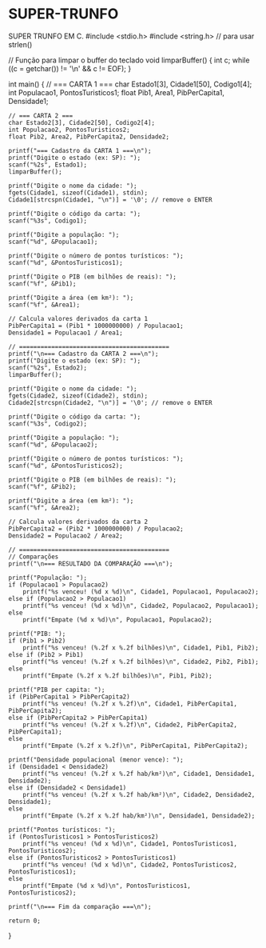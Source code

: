 # SUPER-TRUNFO
SUPER TRUNFO EM C.
#include <stdio.h>
#include <string.h> // para usar strlen()

// Função para limpar o buffer do teclado
void limparBuffer() {
    int c;
    while ((c = getchar()) != '\n' && c != EOF);
}

int main() {
    // === CARTA 1 ===
    char Estado1[3], Cidade1[50], Codigo1[4];
    int Populacao1, PontosTuristicos1;
    float Pib1, Area1, PibPerCapita1, Densidade1;

    // === CARTA 2 ===
    char Estado2[3], Cidade2[50], Codigo2[4];
    int Populacao2, PontosTuristicos2;
    float Pib2, Area2, PibPerCapita2, Densidade2;

    printf("=== Cadastro da CARTA 1 ===\n");
    printf("Digite o estado (ex: SP): ");
    scanf("%2s", Estado1);
    limparBuffer();

    printf("Digite o nome da cidade: ");
    fgets(Cidade1, sizeof(Cidade1), stdin);
    Cidade1[strcspn(Cidade1, "\n")] = '\0'; // remove o ENTER

    printf("Digite o código da carta: ");
    scanf("%3s", Codigo1);

    printf("Digite a população: ");
    scanf("%d", &Populacao1);

    printf("Digite o número de pontos turísticos: ");
    scanf("%d", &PontosTuristicos1);

    printf("Digite o PIB (em bilhões de reais): ");
    scanf("%f", &Pib1);

    printf("Digite a área (em km²): ");
    scanf("%f", &Area1);

    // Calcula valores derivados da carta 1
    PibPerCapita1 = (Pib1 * 1000000000) / Populacao1;
    Densidade1 = Populacao1 / Area1;

    // ==========================================
    printf("\n=== Cadastro da CARTA 2 ===\n");
    printf("Digite o estado (ex: SP): ");
    scanf("%2s", Estado2);
    limparBuffer();

    printf("Digite o nome da cidade: ");
    fgets(Cidade2, sizeof(Cidade2), stdin);
    Cidade2[strcspn(Cidade2, "\n")] = '\0'; // remove o ENTER

    printf("Digite o código da carta: ");
    scanf("%3s", Codigo2);

    printf("Digite a população: ");
    scanf("%d", &Populacao2);

    printf("Digite o número de pontos turísticos: ");
    scanf("%d", &PontosTuristicos2);

    printf("Digite o PIB (em bilhões de reais): ");
    scanf("%f", &Pib2);

    printf("Digite a área (em km²): ");
    scanf("%f", &Area2);

    // Calcula valores derivados da carta 2
    PibPerCapita2 = (Pib2 * 1000000000) / Populacao2;
    Densidade2 = Populacao2 / Area2;

    // ==========================================
    // Comparações
    printf("\n=== RESULTADO DA COMPARAÇÃO ===\n");

    printf("População: ");
    if (Populacao1 > Populacao2)
        printf("%s venceu! (%d x %d)\n", Cidade1, Populacao1, Populacao2);
    else if (Populacao2 > Populacao1)
        printf("%s venceu! (%d x %d)\n", Cidade2, Populacao2, Populacao1);
    else
        printf("Empate (%d x %d)\n", Populacao1, Populacao2);

    printf("PIB: ");
    if (Pib1 > Pib2)
        printf("%s venceu! (%.2f x %.2f bilhões)\n", Cidade1, Pib1, Pib2);
    else if (Pib2 > Pib1)
        printf("%s venceu! (%.2f x %.2f bilhões)\n", Cidade2, Pib2, Pib1);
    else
        printf("Empate (%.2f x %.2f bilhões)\n", Pib1, Pib2);

    printf("PIB per capita: ");
    if (PibPerCapita1 > PibPerCapita2)
        printf("%s venceu! (%.2f x %.2f)\n", Cidade1, PibPerCapita1, PibPerCapita2);
    else if (PibPerCapita2 > PibPerCapita1)
        printf("%s venceu! (%.2f x %.2f)\n", Cidade2, PibPerCapita2, PibPerCapita1);
    else
        printf("Empate (%.2f x %.2f)\n", PibPerCapita1, PibPerCapita2);

    printf("Densidade populacional (menor vence): ");
    if (Densidade1 < Densidade2)
        printf("%s venceu! (%.2f x %.2f hab/km²)\n", Cidade1, Densidade1, Densidade2);
    else if (Densidade2 < Densidade1)
        printf("%s venceu! (%.2f x %.2f hab/km²)\n", Cidade2, Densidade2, Densidade1);
    else
        printf("Empate (%.2f x %.2f hab/km²)\n", Densidade1, Densidade2);

    printf("Pontos turísticos: ");
    if (PontosTuristicos1 > PontosTuristicos2)
        printf("%s venceu! (%d x %d)\n", Cidade1, PontosTuristicos1, PontosTuristicos2);
    else if (PontosTuristicos2 > PontosTuristicos1)
        printf("%s venceu! (%d x %d)\n", Cidade2, PontosTuristicos2, PontosTuristicos1);
    else
        printf("Empate (%d x %d)\n", PontosTuristicos1, PontosTuristicos2);

    printf("\n=== Fim da comparação ===\n");

    return 0;
}